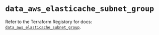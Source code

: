 # `data_aws_elasticache_subnet_group`

Refer to the Terraform Registory for docs: [`data_aws_elasticache_subnet_group`](https://www.terraform.io/docs/providers/aws/d/elasticache_subnet_group).
